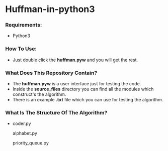 # Huffman-in-python3

### Requirements:
* Python3

### How To Use:
* Just double click the **huffman.pyw** and you will get the rest.

### What Does This Repository Contain?
* The **huffman.pyw** is a user interface just for testing the code.
* Inside the **source_files** directory you can find all the modules which construct's the algorithm.
* There is an example **.txt** file which you can use for testing the algorithm.


### What Is The Structure Of The Algorithm?
* coder.py



    alphabet.py

    priority_queue.py
